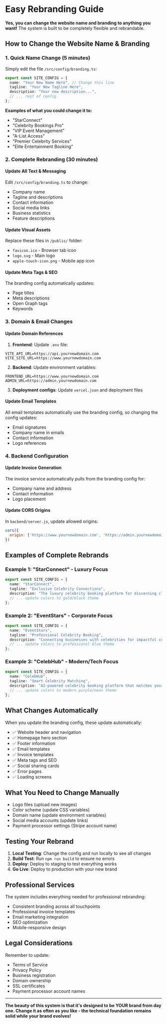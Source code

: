 # Easy Rebranding Guide

**Yes, you can change the website name and branding to anything you want!** The system is built to be completely flexible and rebrandable.

## How to Change the Website Name & Branding

### 1. Quick Name Change (5 minutes)
Simply edit the file `/src/config/branding.ts`:

```typescript
export const SITE_CONFIG = {
  name: "Your New Name Here", // Change this line
  tagline: "Your New Tagline Here",
  description: "Your new description...",
  // ... rest of config
};
```

**Examples of what you could change it to:**
- "StarConnect"
- "Celebrity Bookings Pro"
- "VIP Event Management"
- "A-List Access"
- "Premier Celebrity Services"
- "Elite Entertainment Booking"

### 2. Complete Rebranding (30 minutes)

#### Update All Text & Messaging
Edit `/src/config/branding.ts` to change:
- Company name
- Tagline and descriptions
- Contact information
- Social media links
- Business statistics
- Feature descriptions

#### Update Visual Assets
Replace these files in `/public/` folder:
- `favicon.ico` - Browser tab icon
- `logo.svg` - Main logo
- `apple-touch-icon.png` - Mobile app icon

#### Update Meta Tags & SEO
The branding config automatically updates:
- Page titles
- Meta descriptions
- Open Graph tags
- Keywords

### 3. Domain & Email Changes

#### Update Domain References
1. **Frontend**: Update `.env` file:
```env
VITE_API_URL=https://api.yournewdomain.com
VITE_SITE_URL=https://www.yournewdomain.com
```

2. **Backend**: Update environment variables:
```env
FRONTEND_URL=https://www.yournewdomain.com
ADMIN_URL=https://admin.yournewdomain.com
```

3. **Deployment configs**: Update `vercel.json` and deployment files

#### Update Email Templates
All email templates automatically use the branding config, so changing the config updates:
- Email signatures
- Company name in emails
- Contact information
- Logo references

### 4. Backend Configuration

#### Update Invoice Generation
The invoice service automatically pulls from the branding config for:
- Company name and address
- Contact information
- Logo placement

#### Update CORS Origins
In `backend/server.js`, update allowed origins:
```javascript
cors({
  origin: ['https://www.yournewdomain.com', 'https://admin.yournewdomain.com']
})
```

## Examples of Complete Rebrands

### Example 1: "StarConnect" - Luxury Focus
```typescript
export const SITE_CONFIG = {
  name: "StarConnect",
  tagline: "Exclusive Celebrity Connections",
  description: "The luxury celebrity booking platform for discerning clients and exclusive events.",
  // ... update colors to gold/black theme
};
```

### Example 2: "EventStars" - Corporate Focus
```typescript
export const SITE_CONFIG = {
  name: "EventStars",
  tagline: "Professional Celebrity Booking",
  description: "Connecting businesses with celebrities for impactful corporate events and brand partnerships.",
  // ... update colors to professional blue theme
};
```

### Example 3: "CelebHub" - Modern/Tech Focus
```typescript
export const SITE_CONFIG = {
  name: "CelebHub",
  tagline: "Smart Celebrity Matching",
  description: "AI-powered celebrity booking platform that matches your event with the perfect star.",
  // ... update colors to modern purple/neon theme
};
```

## What Changes Automatically

When you update the branding config, these update automatically:
- ✅ Website header and navigation
- ✅ Homepage hero section
- ✅ Footer information
- ✅ Email templates
- ✅ Invoice templates
- ✅ Meta tags and SEO
- ✅ Social sharing cards
- ✅ Error pages
- ✅ Loading screens

## What You Need to Change Manually

- Logo files (upload new images)
- Color scheme (update CSS variables)
- Domain name (update environment variables)
- Social media accounts (update links)
- Payment processor settings (Stripe account name)

## Testing Your Rebrand

1. **Local Testing**: Change the config and run locally to see all changes
2. **Build Test**: Run `npm run build` to ensure no errors
3. **Deploy**: Deploy to staging to test everything works
4. **Go Live**: Deploy to production with your new brand

## Professional Services

The system includes everything needed for professional rebranding:
- Consistent branding across all touchpoints
- Professional invoice templates
- Email marketing integration
- SEO optimization
- Mobile-responsive design

## Legal Considerations

Remember to update:
- Terms of Service
- Privacy Policy
- Business registration
- Domain ownership
- SSL certificates
- Payment processor account names

---

**The beauty of this system is that it's designed to be YOUR brand from day one. Change it as often as you like - the technical foundation remains solid while your brand evolves!**